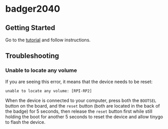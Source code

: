 # badger2040

## Getting Started

Go to the [tutorial](./tutorial/basics) and follow instructions.

## Troubleshooting

### Unable to locate any volume

If you are seeing this error, it means that the device needs to be reset:
```
unable to locate any volume: [RPI-RP2]
```
When the device is connected to your computer, press both the `BOOTSEL` button
on the board, and the `reset` button (both are located in the back of the badge)
for 5 seconds, then release the `reset` button first while still holding the
boot for another 5 seconds to reset the device and allow tinygo to flash the
device.
